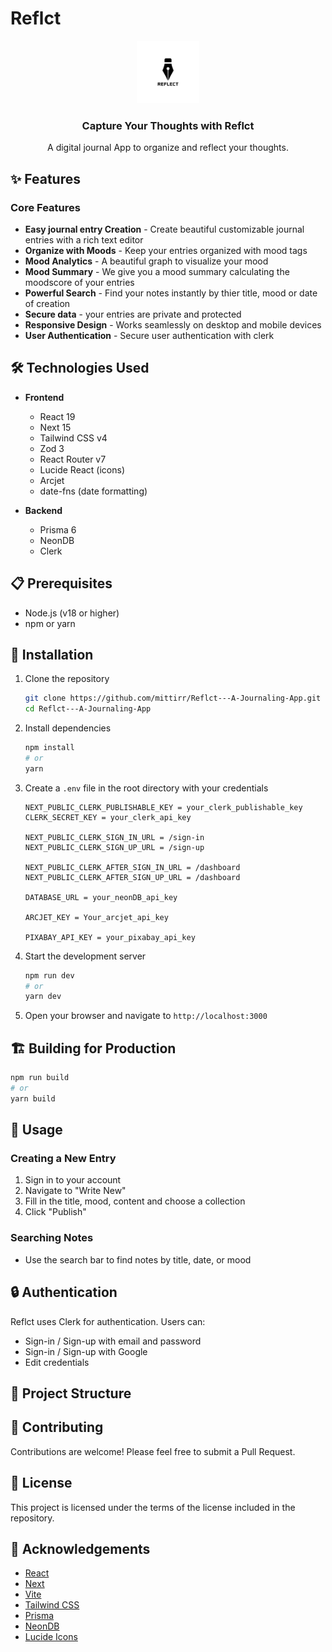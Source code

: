 # Reflct

<div align="center">
  <img src="public/favicon.png" alt="Reflct Logo" width="100" />
  <h3>Capture Your Thoughts with Reflct</h3>
  <p>A digital journal App to organize and reflect your thoughts.</p>
</div>

## ✨ Features


### Core Features
- **Easy journal entry Creation** - Create beautiful customizable journal entries with a rich text editor
- **Organize with Moods** - Keep your entries organized with mood tags
- **Mood Analytics** - A beautiful graph to visualize your mood
- **Mood Summary** - We give you a mood summary calculating the moodscore of your entries
- **Powerful Search** - Find your notes instantly by thier title, mood or date of creation
- **Secure data** - your entries are private and protected
- **Responsive Design** - Works seamlessly on desktop and mobile devices
- **User Authentication** - Secure user authentication with clerk



## 🛠️ Technologies Used

- **Frontend**
  - React 19
  - Next 15
  - Tailwind CSS v4
  - Zod 3
  - React Router v7
  - Lucide React (icons)
  - Arcjet
  - date-fns (date formatting)

- **Backend**
  - Prisma 6
  - NeonDB
  - Clerk

## 📋 Prerequisites

- Node.js (v18 or higher)
- npm or yarn

## 🚀 Installation

1. Clone the repository
   ```bash
   git clone https://github.com/mittirr/Reflct---A-Journaling-App.git
   cd Reflct---A-Journaling-App
   ```

2. Install dependencies
   ```bash
   npm install
   # or
   yarn
   ```

3. Create a `.env` file in the root directory with your credentials
   ```
   NEXT_PUBLIC_CLERK_PUBLISHABLE_KEY = your_clerk_publishable_key
   CLERK_SECRET_KEY = your_clerk_api_key

   NEXT_PUBLIC_CLERK_SIGN_IN_URL = /sign-in
   NEXT_PUBLIC_CLERK_SIGN_UP_URL = /sign-up

   NEXT_PUBLIC_CLERK_AFTER_SIGN_IN_URL = /dashboard
   NEXT_PUBLIC_CLERK_AFTER_SIGN_UP_URL = /dashboard

   DATABASE_URL = your_neonDB_api_key

   ARCJET_KEY = Your_arcjet_api_key

   PIXABAY_API_KEY = your_pixabay_api_key
   ```

4. Start the development server
   ```bash
   npm run dev
   # or
   yarn dev
   ```

5. Open your browser and navigate to `http://localhost:3000`

## 🏗️ Building for Production

```bash
npm run build
# or
yarn build
```

## 📱 Usage

### Creating a New Entry
1. Sign in to your account
2. Navigate to "Write New"
3. Fill in the title, mood, content and choose a collection
5. Click "Publish"

### Searching Notes
- Use the search bar to find notes by title, date, or mood

## 🔒 Authentication

Reflct uses Clerk for authentication. Users can:
- Sign-in / Sign-up with email and password
- Sign-in / Sign-up with Google
- Edit credentials
## 🧩 Project Structure


## 🤝 Contributing

Contributions are welcome! Please feel free to submit a Pull Request.

## 📄 License

This project is licensed under the terms of the license included in the repository.

## 🙏 Acknowledgements

- [React](https://reactjs.org/)
- [Next](https://nextjs.org/)
- [Vite](https://vitejs.dev/)
- [Tailwind CSS](https://tailwindcss.com/)
- [Prisma](https://www.prisma.io/)
- [NeonDB](https://console.neon.tech/app/)
- [Lucide Icons](https://lucide.dev/)
